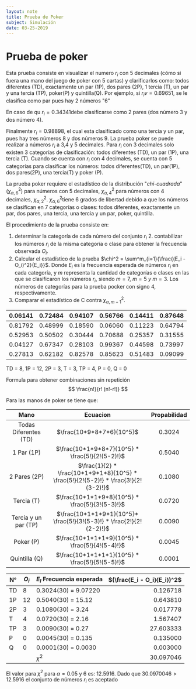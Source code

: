 ```yaml
---
layout: note
title: Prueba de Poker
subject: Simulación
date: 03-25-2019
---
```


# Prueba de poker

Esta prueba consiste en visualizar el numero $r_i$ con 5 decimales (cómo si fuera una mano del juego de poker con 5 cartas) y clarificarlos como: todos diferentes (TD), exactamente un par (1P), dos pares (2P), 1 tercia (T), un par y una tercia (TP), poker(P) y quintilla(Q). Por ejemplo, si $r_iv= 0.69651$, se le clasifica como par pues hay 2 números "6"

En caso de qu $r_i = 0.34341​$ debe clasificarse como 2 pares (dos número 3 y dos número 4).

Finalmente $r_i = 0.98898$, el cual esta clasificado como una tercia y un par, pues hay tres números 8 y dos números 9. La prueba poker se puede realizar a números $r_i$ a 3,4 y 5 decimales. Para $r_i$ con 3 decimales solo existen 3 categorías de clasificación: todos diferentes (TD), un par (1P), una tercia (T). Cuando se cuenta con $r_i$ con 4 decimales, se cuenta con 5 categorías para clasificar los números: todos diferentes(TD), un par(1P), dos pares(2P), una tercia(T) y poker (P). 

La prueba poker requiere el estadístico de la distribución "*chi-cuadrada*"($\chi^2_{\alpha, 6}$) para números con 5 decimales, $\chi^2_{\alpha, 4}$ para números con 4 decimales, $\chi^2_{\alpha, 2}$. $\chi^2_{\alpha, 6}​$ tiene 6 grados de libertad debido a que los números se clasifican en 7 categorías  o clases: todos diferentes, exactamente un par, dos pares, una tercia, una tercia y un par, poker, quintilla.

El procedimiento de la prueba consiste en:

1. determinar la categoría de cada número del conjunto $r_i$
   2. contabilizar los números $r_i$ de la misma categoría o clase para obtener la frecuencia observada $O_i$.
2. Calcular el estadístico de la prueba $\chi^2 = \sum^m_{i=1}{\frac{(E_i - O_i)^2}{E_i}}$. Donde $E_i$ es la frecuencia esperada de números $r_i$ en cada categoría, y $m$ representa la cantidad de categorías o clases en las que se clasificaron los números $r_i$, siendo $m = 7,\ m=5\ y \ m=3$. Los números de categorías para la prueba pocker con signo 4, respectivamente. 
3. Comparar el estadístico de C contra $\chi^2_{\alpha, m-1}$.



| 0.06141 | 0.72484 | 0.94107 | 0.56766 | 0.14411 | 0.87648 |
| ------- | ------- | ------- | ------- | ------- | ------- |
| 0.81792 | 0.48999 | 0.18590 | 0.06060 | 0.11223 | 0.64794 |
| 0.52953 | 0.50502 | 0.30444 | 0.70688 | 0.25357 | 0.31555 |
| 0.04127 | 0.67347 | 0.28103 | 0.99367 | 0.44598 | 0.73997 |
| 0.27813 | 0.62182 | 0.82578 | 0.85623 | 0.51483 | 0.09099 |

TD = 8, 1P = 12, 2P = 3, T = 3, TP = 4, P = 0, Q = 0

Formula para obtener combinaciones sin repetición
$$
\frac{n!}{r! (n!-r!)}
$$


Para las manos de poker se tiene que:

 

|         Mano          |                           Ecuacion                           | Propabilidad |
| :-------------------: | :----------------------------------------------------------: | :----------: |
| Todas Diferentes (TD) |                  $\frac{10*9*8*7*6}{10^5}$                   |    0.3024    |
|      1 Par (1P)       |       $\frac{10*1*9*8*7}{10^5} * \frac{5!}{2!(5-2)!}$        |    0.5040    |
|     2 Pares (2P)      | $\frac{1}{2} * \frac{10*1*9*1*8}{10^5} * \frac{5!}{2!(5-2)!} * \frac{3!}{2!(3-2)!}$ |    0.1080    |
|      Tercia (T)       |       $\frac{10*1*1*9*8}{10^5} * \frac{5!}{3!(5-3)!}$        |    0.0720    |
| Tercia y un par (TP)  | $\frac{10*1*1*9*1}{10^5}* \frac{5!}{3!(5-3)!} * \frac{2!}{2!(2-2)!}$ |    0.0090    |
|       Poker (P)       |       $\frac{10*1*1*1*9}{10^5} * \frac{5!}{4!(5-4)!}$        |    0.0045    |
|     Quintilla (Q)     |       $\frac{10*1*1*1*1}{10^5} * \frac{5!}{5!(5-5)!}$        |    0.0001    |



| N°   | $O_i$ | $E_I$ Frecuencia esperada | $(\frac{E_i - O_i}{E_i})^2$ |
| ---- | ----- | :------------------------ | --------------------------: |
| TD   | 8     | 0.3024(30) = 9.07220      |                    0.126718 |
| 1P   | 12    | 0.5040(30) = 15.12        |                    0.643810 |
| 2P   | 3     | 0.1080(30) = 3.24         |                    0.017778 |
| T    | 4     | 0.0720(30) = 2.16         |                    1.567407 |
| TP   | 3     | 0.0090(30) = 0.27         |                   27.603333 |
| P    | 0     | 0.0045(30) = 0.135        |                    0.135000 |
| Q    | 0     | 0.0001(30) = 0.0030       |                    0.003000 |
|      |       | $\chi^2$                  |                   30.097046 |

El valor para $\chi^2$ para $\alpha = 0.05$ y 6 es: 12.5916. Dado que $30.0970046 > 12.5916$ el conjunto de números $r_i$ es aceptado 